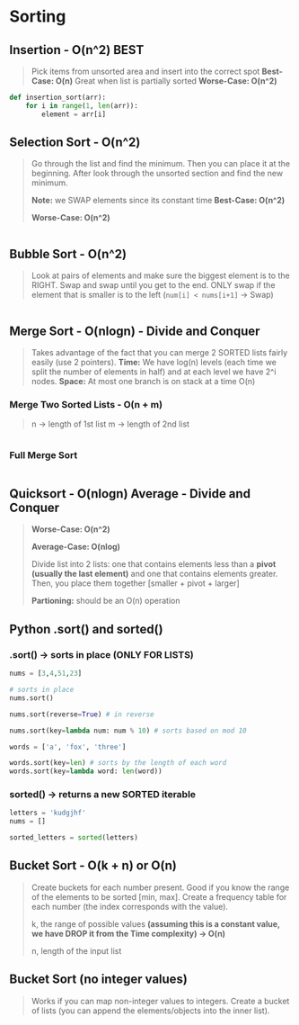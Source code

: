 # Sorting

## Insertion - O(n^2) BEST

> Pick items from unsorted area and insert into the correct spot
> **Best-Case: O(n)** Great when list is partially sorted
> **Worse-Case: O(n^2)**

```python
def insertion_sort(arr):
    for i in range(1, len(arr)):
        element = arr[i]

```

## Selection Sort - O(n^2)

> Go through the list and find the minimum. Then you can place it at the beginning. After look through the unsorted section and find the new minimum.
>
> **Note:** we SWAP elements since its constant time
> **Best-Case: O(n^2)**
>
> **Worse-Case: O(n^2)**

```

```

## Bubble Sort - O(n^2)

> Look at pairs of elements and make sure the biggest element is to the RIGHT.
> Swap and swap until you get to the end. ONLY swap if the element that is smaller is to the left (`num[i] < nums[i+1]` -> Swap)

```

```

## Merge Sort - O(nlogn) - Divide and Conquer

> Takes advantage of the fact that you can merge 2 SORTED lists fairly easily (use 2 pointers).
> **Time:** We have log(n) levels (each time we split the number of elements in half) and at each level we have 2^i nodes.
> **Space:** At most one branch is on stack at a time O(n)

### Merge Two Sorted Lists - O(n + m)

> n -> length of 1st list
> m -> length of 2nd list

```python

```

### Full Merge Sort

```python

```

## Quicksort - O(nlogn) Average - Divide and Conquer

> **Worse-Case: O(n^2)**
>
> **Average-Case: O(nlog)**
>
> Divide list into 2 lists: one that contains elements less than a **pivot (usually the last element)** and one that contains elements greater. Then, you place them together [smaller + pivot + larger]
>
> **Partioning:** should be an O(n) operation

## Python .sort() and sorted()

### .sort() -> sorts in place (ONLY FOR LISTS)

```python
nums = [3,4,51,23]

# sorts in place
nums.sort()

nums.sort(reverse=True) # in reverse

nums.sort(key=lambda num: num % 10) # sorts based on mod 10

words = ['a', 'fox', 'three']

words.sort(key=len) # sorts by the length of each word
words.sort(key=lambda word: len(word))
```

### sorted() -> returns a new SORTED iterable

```python
letters = 'kudgjhf'
nums = []

sorted_letters = sorted(letters)
```

## Bucket Sort - O(k + n) or O(n)

> Create buckets for each number present. Good if you know the range of the elements to be sorted [min, max]. Create a frequency table for each number (the index corresponds with the value).
>
> k, the range of possible values **(assuming this is a constant value, we have DROP it from the Time complexity) -> O(n)**
>
> n, length of the input list

## Bucket Sort (no integer values)

> Works if you can map non-integer values to integers. Create a bucket of lists (you can append the elements/objects into the inner list).
